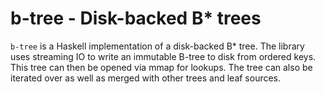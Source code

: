 # b-tree - Disk-backed B* trees

`b-tree` is a Haskell implementation of a disk-backed B* tree. The
library uses streaming IO to write an immutable B-tree to disk from
ordered keys. This tree can then be opened via mmap for lookups. The
tree can also be iterated over as well as merged with other trees and
leaf sources.
